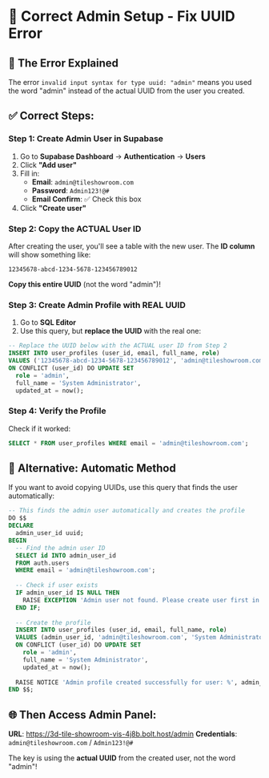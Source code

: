 # 🔑 Correct Admin Setup - Fix UUID Error

## 🚨 **The Error Explained**
The error `invalid input syntax for type uuid: "admin"` means you used the word "admin" instead of the actual UUID from the user you created.

## ✅ **Correct Steps:**

### **Step 1: Create Admin User in Supabase**
1. Go to **Supabase Dashboard** → **Authentication** → **Users**
2. Click **"Add user"**
3. Fill in:
   - **Email**: `admin@tileshowroom.com`
   - **Password**: `Admin123!@#`
   - **Email Confirm**: ✅ Check this box
4. Click **"Create user"**

### **Step 2: Copy the ACTUAL User ID**
After creating the user, you'll see a table with the new user. The **ID column** will show something like:
```
12345678-abcd-1234-5678-123456789012
```
**Copy this entire UUID** (not the word "admin")!

### **Step 3: Create Admin Profile with REAL UUID**
1. Go to **SQL Editor**
2. Use this query, but **replace the UUID** with the real one:

```sql
-- Replace the UUID below with the ACTUAL user ID from Step 2
INSERT INTO user_profiles (user_id, email, full_name, role)
VALUES ('12345678-abcd-1234-5678-123456789012', 'admin@tileshowroom.com', 'System Administrator', 'admin')
ON CONFLICT (user_id) DO UPDATE SET
  role = 'admin',
  full_name = 'System Administrator',
  updated_at = now();
```

### **Step 4: Verify the Profile**
Check if it worked:
```sql
SELECT * FROM user_profiles WHERE email = 'admin@tileshowroom.com';
```

## 🎯 **Alternative: Automatic Method**
If you want to avoid copying UUIDs, use this query that finds the user automatically:

```sql
-- This finds the admin user automatically and creates the profile
DO $$
DECLARE
  admin_user_id uuid;
BEGIN
  -- Find the admin user ID
  SELECT id INTO admin_user_id 
  FROM auth.users 
  WHERE email = 'admin@tileshowroom.com';
  
  -- Check if user exists
  IF admin_user_id IS NULL THEN
    RAISE EXCEPTION 'Admin user not found. Please create user first in Authentication → Users';
  END IF;
  
  -- Create the profile
  INSERT INTO user_profiles (user_id, email, full_name, role)
  VALUES (admin_user_id, 'admin@tileshowroom.com', 'System Administrator', 'admin')
  ON CONFLICT (user_id) DO UPDATE SET
    role = 'admin',
    full_name = 'System Administrator',
    updated_at = now();
  
  RAISE NOTICE 'Admin profile created successfully for user: %', admin_user_id;
END $$;
```

## 🌐 **Then Access Admin Panel:**
**URL**: https://3d-tile-showroom-vis-4j8b.bolt.host/admin
**Credentials**: `admin@tileshowroom.com` / `Admin123!@#`

The key is using the **actual UUID** from the created user, not the word "admin"!